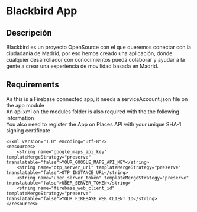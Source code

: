 # Blackbird App

## Descripción
Blackbird es un proyecto OpenSource con el que queremos conectar con la ciudadanía de Madrid, por
eso hemos creado una aplicación, dónde cualquier desarrollador con conocimientos pueda colaborar
y ayudar a la gente a crear una experiencia de movilidad basada en Madrid.

## Requirements
As this is a Firebase connected app, it needs a serviceAccount.json file on the app module  
An api.xml on the modules folder is also required with the the following information  
You also need to register the App on Places API with your unique SHA-1 signing certificate

````
<?xml version="1.0" encoding="utf-8"?>
<resources>
    <string name="google_maps_api_key" templateMergeStrategy="preserve" translatable="false">YOUR_GOOGLE_MAPS_API_KEY</string>
    <string name="otp_server_url" templateMergeStrategy="preserve" translatable="false">OTP_INSTANCE_URL</string>
    <string name="uber_server_token" templateMergeStrategy="preserve" translatable="false">UBER_SERVER_TOKEN</string>
    <string name="firebase_web_client_id" templateMergeStrategy="preserve" translatable="false">YOUR_FIREBASE_WEB_CLIENT_ID</string>
</resources>

````
